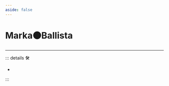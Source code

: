 ```yaml
---
aside: false
---
```

# Marka🟠<motor>Ballista</motor>

---

<!-- =================================================== -->
<!-- =================================================== -->
<!-- =================================================== -->
<!-- =================================================== -->
<!-- =================================================== -->
::: details 🛠

-

:::
